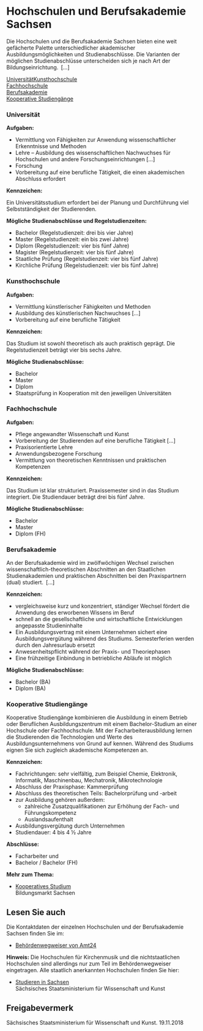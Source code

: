 # Hochschulen und Berufsakademie Sachsen

Die Hochschulen und die Berufsakademie Sachsen bieten eine weit gefächerte Palette unterschiedlicher akademischer Ausbildungsmöglichkeiten und Studienabschlüsse. Die Varianten der möglichen Studienabschlüsse unterscheiden sich je nach Art der Bildungseinrichtung. [...]

[Universität](#universitaet "universitaet")[Kunsthochschule](#kunsthochschule "kunsthochschule")  
[Fachhochschule](#fachhochschule "fachhochschule")  
[Berufsakademie](#berufsakademie "berufsakademie")  
[Kooperative Studiengänge](#kooperative_studiengaenge "kooperative_studiengaenge")

### Universität

**Aufgaben:**

* Vermittlung von Fähigkeiten zur Anwendung wissenschaftlicher Erkenntnisse und Methoden
* Lehre – Ausbildung des wissenschaftlichen Nachwuchses für Hochschulen und andere Forschungseinrichtungen [...]
* Forschung
* Vorbereitung auf eine berufliche Tätigkeit, die einen akademischen Abschluss erfordert

**Kennzeichen:**

Ein Universitätsstudium erfordert bei der Planung und Durchführung viel Selbstständigkeit der Studierenden.

**Mögliche Studienabschlüsse und Regelstudienzeiten:**

* Bachelor (Regelstudienzeit: drei bis vier Jahre)
* Master (Regelstudienzeit: ein bis zwei Jahre)
* Diplom (Regelstudienzeit: vier bis fünf Jahre)
* Magister (Regelstudienzeit: vier bis fünf Jahre)
* Staatliche Prüfung (Regelstudienzeit: vier bis fünf Jahre)
* Kirchliche Prüfung (Regelstudienzeit: vier bis fünf Jahre)

### Kunsthochschule

**Aufgaben:**

* Vermittlung künstlerischer Fähigkeiten und Methoden
* Ausbildung des künstlerischen Nachwuchses [...]
* Vorbereitung auf eine berufliche Tätigkeit

**Kennzeichen:**

Das Studium ist sowohl theoretisch als auch praktisch geprägt. Die Regelstudienzeit beträgt vier bis sechs Jahre.

**Mögliche Studienabschlüsse:**

* Bachelor
* Master
* Diplom
* Staatsprüfung in Kooperation mit den jeweiligen Universitäten

### Fachhochschule

**Aufgaben:**

* Pflege angewandter Wissenschaft und Kunst
* Vorbereitung der Studierenden auf eine berufliche Tätigkeit [...]
* Praxisorientierte Lehre
* Anwendungsbezogene Forschung
* Vermittlung von theoretischen Kenntnissen und praktischen Kompetenzen

**Kennzeichen:**

Das Studium ist klar strukturiert. Praxissemester sind in das Studium integriert. Die Studiendauer beträgt drei bis fünf Jahre.

**Mögliche Studienabschlüsse:**

* Bachelor
* Master
* Diplom (FH)

### Berufsakademie

An der Berufsakademie wird im zwölfwöchigen Wechsel zwischen wissenschaftlich-theoretischen Abschnitten an den Staatlichen Studienakademien und praktischen Abschnitten bei den Praxispartnern (dual) studiert. [...]

**Kennzeichen:**

* vergleichsweise kurz und konzentriert, ständiger Wechsel fördert die Anwendung des erworbenen Wissens im Beruf
* schnell an die gesellschaftliche und wirtschaftliche Entwicklungen angepasste Studieninhalte
* Ein Ausbildungsvertrag mit einem Unternehmen sichert eine Ausbildungsvergütung während des Studiums. Semesterferien werden durch den Jahresurlaub ersetzt
* Anwesenheitspflicht während der Praxis- und Theoriephasen
* Eine frühzeitige Einbindung in betriebliche Abläufe ist möglich

**Mögliche Studienabschlüsse:**

* Bachelor (BA)
* Diplom (BA)

### Kooperative Studiengänge

Kooperative Studiengänge kombinieren die Ausbildung in einem Betrieb oder Beruflichen Ausbildungszentrum mit einem Bachelor-Studium an einer Hochschule oder Fachhochschule. Mit der Facharbeiterausbildung lernen die Studierenden die Technologien und Werte des Ausbildungsunternehmens von Grund auf kennen. Während des Studiums eignen Sie sich zugleich akademische Kompetenzen an.

**Kennzeichen:**

* Fachrichtungen: sehr vielfältig, zum Beispiel Chemie, Elektronik, Informatik, Maschinenbau, Mechatronik, Mikrotechnologie
* Abschluss der Praxisphase: Kammerprüfung
* Abschluss des theoretischen Teils: Bachelorprüfung und -arbeit
* zur Ausbildung gehören außerdem:
  + zahlreiche Zusatzqualifikationen zur Erhöhung der Fach- und Führungskompetenz
  + Auslandsaufenthalt
* Ausbildungsvergütung durch Unternehmen
* Studiendauer: 4 bis 4 ½ Jahre

**Abschlüsse:**

* Facharbeiter und
* Bachelor / Bachelor (FH)

**Mehr zum Thema:**

* [Kooperatives Studium](https://www.bildungsmarkt-sachsen.de/studium/kooperatives_studium.php "Bildungsmarkt Sachsen: Kooperatives Studium")  
   Bildungsmarkt Sachsen

## Lesen Sie auch

Die Kontaktdaten der einzelnen Hochschulen und der Berufsakademie Sachsen finden Sie im:

* [Behördenwegweiser von Amt24](https://amt24.sachsen.de/web/guest/trefferliste/-/trefferliste/q-hochschule+OR+berufsakademie/f-organisationseinheit "Amt24 Behördenwegweiser, Hochschule/Berufsakademie")

**Hinweis:** Die Hochschulen für Kirchenmusik und die nichtstaatlichen Hochschulen sind allerdings nur zum Teil im Behördenwegweiser eingetragen. Alle staatlich anerkannten Hochschulen finden Sie hier:

* [Studieren in Sachsen](http://www.studieren.sachsen.de)  
  Sächsisches Staatsministerium für Wissenschaft und Kunst

## Freigabevermerk

Sächsisches Staatsministerium für Wissenschaft und Kunst. 19.11.2018
